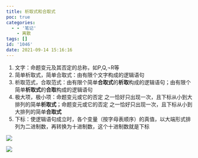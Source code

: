 ```yaml
---
title: 析取式和合取式
poc: true
categories:
  - - '笔记'
    - 离散
tags: []
id: '1046'
date: 2021-09-14 15:16:16
---
```


1.  文字：命题变元及其否定的总称，如P,Q,¬R等
2.  简单析取式，简单合取式：由有限个文字构成的逻辑语句
3.  析取范式，合取范式：由有限个简单**合取式**的**析取**构成的逻辑语句；由有限个简单**析取式**的**合取**构成的逻辑语句
4.  极大项，极小项：命题变元或它的否定 之一恰好只出现一次，且下标从小到大排列的简单**析取式**；命题变元或它的否定 之一恰好只出现一次，且下标从小到大排列的简单**合取式**
5.  下标：使逻辑语句成立时，各个变量（按字母表顺序）的真值，以大端形式排列为二进制数，再转换为十进制数，这个十进制数就是下标

![](https://raw.githubusercontent.com/Valkierja/ALLPIC/main/img/202303172144430.png)

![](https://raw.githubusercontent.com/Valkierja/ALLPIC/main/img/202303172100245.png)